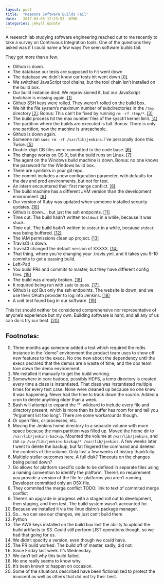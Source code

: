 ```yaml
---
layout: post
title:  "Reasons Software Builds Fail"
date:   2017-03-05 17:23:53 -0700
categories: jekyll update
---
```


A research lab studying software engineering reached out to me recently to take a survey on Continuous Integration tools.  One of the questions they asked was if I could name a few ways I’ve seen software builds fail.  

They got more than a few.

* Github is down.
* The database our tests are supposed to hit went down.
* The database we didn’t know our tests hit went down [[0]](#footnote-0).
* We switched JavaScript tool chains, but the tool chain isn’t installed on the build box.  
* Our build instance died. We reprovisioned it, but our JavaScript toolchain is missing again. [[1]](#footnote-1)
* Github SSH keys were rolled. They weren’t rolled on the build box.
* We hit the file system’s maximum number of subdirectories in the `/tmp` directory [[2]](#footnote-2). Bonus: This can’t be fixed by running `rm -rf /tmp/*`. [[3]](#footnote-3)
* The build process hit the max number files of the sysctrl kernel limit. [[4]](#footnote-4)
* The partition where the builds are executed is full. Bonus: There is only one partition, now the machine is unreachable. 
* Github is down again.
* Someone ran `sudo rm -rf /var/lib/jenkins`. I've personally done this. Twice. [[5]](#footnote-5)
* Double-digit GB files were committed to the code base. [[6]](#footnote-6)
* The change works on OS X, but the build runs on Linux. [[7]](#footnote-7)
* The agent on the Windows build machine is down. Bonus: no one knows the password for the Windows build box.
* There are symlinks in your git repo.
* The commit includes a new configuration parameter, with defaults for the dev and prod environments, but not for test.
* An intern encountered their first merge conflict. [[8]](#footnote-8)
* The build machine has a different JVM version than the development environment. [[9]](#footnote-9)
* Our version of Ruby was updated when someone installed security updates. [[10]](#footnote-10)
* Github is down.... but just the ssh endpoints.  [[11]](#footnote-11)
* Time out. The build hadn’t written to`stdout` in a while, because it was stuck.
* Time out. The build hadn’t written to `stdout` in a while, because `stdout` was being buffered. [[12]](#footnote-12)
* The IAM permissions clean up project. [[13]](#footnote-13)
* TravisCI is down.
* TravisCI changed the default version of XXXXX. [[14]](#footnote-14)
* That thing, where you’re changing your .travis.yml, and it takes you 5-10 commits to get a passing build.
* Left-Pad
* You build PRs and commits to master, but they have different config files. [[15]](#footnote-15)
* The build was already broken. [[16]](#footnote-16)
* It required being run with `sudo` to pass. [[17]](#footnote-17).
* Github is up!  But only the ssh endpoints.  The website is down, and we use their OAuth provider to log into Jenkins. [[18]](#footnote-18)
* A unit test found bug in our software. [[19]](#footnote-19)

This list should neither be considered comprehensive nor representative of anyone’s experience but my own. Building software is hard, and all any of us can do is try our best. [[20]](#footnote-20) 


## Footnotes:
0. <a name="footnote-0"></a> Three months ago someone added a test which required the redis instance in the “demo” environment the product team uses to show off new features to the execs. No one new about the dependency until the execs declared that the demos are a waste of time, and the ops team tore down the demo environment.
1. <a name="footnote-1"></a> We installed it manually to get the build working.
2. <a name="footnote-2"></a>Somewhere in core hadoop, possibly HDFS, a temp directory is created every time a class is instantiated. That class was instantiated multiple times for every test case. None were cleaned up because no one knew it was happening. Never had the time to track down the source. Added a cron to delete anything older than a week.
3. <a name="footnote-3"></a> Bash will attempt to expand the ‘*’ wildcard to include every file and directory present, which is more than its buffer has room for and tell you “Argument list too long”.  There are some workarounds though.
4. <a name="footnote-4"></a> Or open files, or processes, etc. 
5. <a name="footnote-5"></a> Moving the Jenkins home directory to a separate volume with more space because the main partition was filled up. Moved the home dir to `/var/lib/jenkins-backup`. Mounted the volume at `/var/lib/jenkins`, and ran `cp /var/lib/jenkins-backup/* /var/lib/jenkins`. A few weeks later I went to delete the backup, but fat fingered the command and deleted the contents of the volume. Only lost a few weeks of history thankfully.
6. <a name="footnote-6"></a> Multiple stellar outcomes here. A full disk? Timeouts on the changes being pulled down?
7. <a name="footnote-7"></a> Go allows for platform specific code to be defined in separate files using a naming convention to identify the platform. There’s no requirement you provide a version of the file for platforms you aren’t running. Developer committed only an OSX file.
8. <a name="footnote-8"></a> They commited the merge conflict TODO: link to text of commited merge conflict
9. <a name="footnote-9"></a> There’s an upgrade in progress with a staged roll out to development, then staging, and then test. The build system wasn’t accounted for.
10. <a name="footnote-10"></a> Because we installed it via the linux distro’s package manager.
11. <a name="footnote-11"></a> So... we can see our changes, we just can’t build them.
12. <a name="footnote-12"></a> Python
13. <a name="footnote-13"></a> The AWS keys installed on the build box lost the ability to upload the build artifacts to S3. Could still perform LIST operations though, so we had that going for us.
14. <a name="footnote-14"></a> We didn’t specify a version, even though we could have.
15. <a name="footnote-15"></a> The PR build worked. The build off of master, sadly, did not.
16. <a name="footnote-16"></a> Since Friday last week. It’s Wednesday.
17. <a name="footnote-17"></a> We can’t tell why this build failed.
18. <a name="footnote-18"></a> No one really seems to know why.
19. <a name="footnote-19"></a> It’s been known to happen on occasion.
20. <a name="footnote-20"></a> Some of the situations described have been fictionalized to protect the innocent as well as others that did not try their best.
